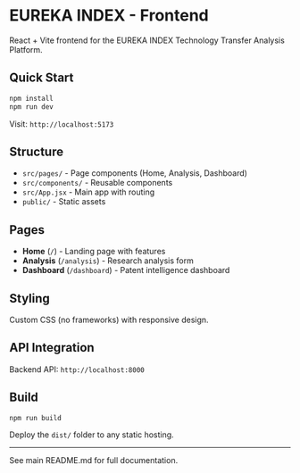 ﻿# EUREKA INDEX - Frontend

React + Vite frontend for the EUREKA INDEX Technology Transfer Analysis Platform.

##  Quick Start

```bash
npm install
npm run dev
```

Visit: `http://localhost:5173`

##  Structure

- `src/pages/` - Page components (Home, Analysis, Dashboard)
- `src/components/` - Reusable components
- `src/App.jsx` - Main app with routing
- `public/` - Static assets

##  Pages

- **Home** (`/`) - Landing page with features
- **Analysis** (`/analysis`) - Research analysis form
- **Dashboard** (`/dashboard`) - Patent intelligence dashboard

##  Styling

Custom CSS (no frameworks) with responsive design.

##  API Integration

Backend API: `http://localhost:8000`

##  Build

```bash
npm run build
```

Deploy the `dist/` folder to any static hosting.

---

See main README.md for full documentation.
